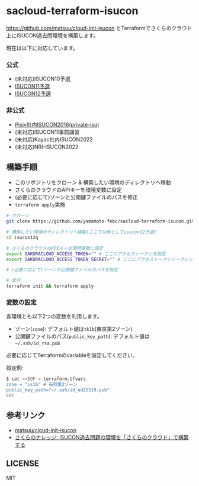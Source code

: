 # sacloud-terraform-isucon

https://github.com/matsuu/cloud-init-isucon とTerraformでさくらのクラウド上にISUCON過去問環境を構築します。

現在は以下に対応しています。

### 公式

- (未対応)ISUCON10予選
- [ISUCON11予選](./isucon11q)
- [ISUCON12予選](./isucon12q)

### 非公式

- [Pixiv社内ISUCON2016(private-isu)](./private-isu)
- (未対応)ISUCON11事前講習
- (未対応)Kayac社内ISUCON2022
- (未対応)NRI-ISUCON2022

## 構築手順

- このリポジトリをクローン & 構築したい環境のディレクトリへ移動
- さくらのクラウドのAPIキーを環境変数に設定
- (必要に応じて)ゾーンと公開鍵ファイルのパスを修正
- `terraform apply`実施

```bash
# クローン
git clone https://github.com/yamamoto-febc/sacloud-terraform-isucon.git && cd sacloud-terraform-isucon

# 構築したい環境のディレクトリへ移動(ここでは例としてisucon12予選)
cd isucon12q

# さくらのクラウドのAPIキーを環境変数に設定
export SAKURACLOUD_ACCESS_TOKEN="" # ここにアクセストークンを指定
export SAKURACLOUD_ACCESS_TOKEN_SECRET="" # ここにアクセストークンシークレットを指定

# (必要に応じて)ゾーンの公開鍵ファイルのパスを指定

# 実行
terraform init && terraform apply
```

### 変数の設定

各環境とも以下2つの変数を利用します。

- ゾーン(`zone`): デフォルト値は`tk1b`(東京第2ゾーン)
- 公開鍵ファイルのパス(`public_key_path`): デフォルト値は`~/.ssh/id_rsa.pub`

必要に応じてTerraformのvariableを設定してください。

設定例:
```bash
$ cat <<EOF > terraform.tfvars
zone = "is1b" # 石狩第2ゾーン
public_key_path="~/.ssh/id_ed25519.pub"
EOF
```

## 参考リンク

- [matsuu/cloud-init-isucon](https://github.com/matsuu/cloud-init-isucon)
- [さくらのナレッジ: ISUCON過去問題の環境を「さくらのクラウド」で構築する](https://knowledge.sakura.ad.jp/31520/)

## LICENSE

MIT
